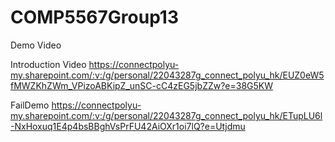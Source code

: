 # COMP5567Group13

Demo Video

Introduction Video
https://connectpolyu-my.sharepoint.com/:v:/g/personal/22043287g_connect_polyu_hk/EUZ0eW5fMWZKhZWm_VPizoABKipZ_unSC-cC4zEG5jbZZw?e=38G5KW


FailDemo
https://connectpolyu-my.sharepoint.com/:v:/g/personal/22043287g_connect_polyu_hk/ETupLU6l-NxHoxuq1E4p4bsBBghVsPrFU42AiOXr1oi7lQ?e=Utjdmu
